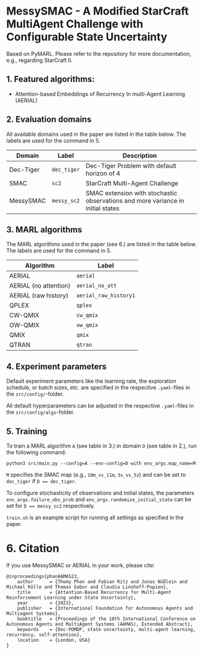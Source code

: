 # MessySMAC - A Modified StarCraft MultiAgent Challenge with Configurable State Uncertainty

Based on PyMARL. Please refer to the repository for more documentation, e.g., regarding StarCraft II.

## 1. Featured algorithms:

- Attention-based Embeddings of Recurrency In multi-Agent Learning (AERIAL)

## 2. Evaluation domains

All available domains used in the paper are listed in the table below. The labels are used for the command in 5.

| Domain   	   	| Label            | Description                                                                     |
|---------------|------------------|---------------------------------------------------------------------------------|
| Dec-Tiger     | `dec_tiger`      | Dec-Tiger Problem with default horizon of 4	                                 |
| SMAC          | `sc2`            | StarCraft Multi-Agent Challenge                      					         |
| MessySMAC     | `messy_sc2`      | SMAC extension with stochastic observations and more variance in initial states |

## 3. MARL algorithms

The MARL algorithms used in the paper (see 6.) are listed in the table below. The labels are used for the command  in 5.

| Algorithm            | Label                  |
|----------------------|------------------------|
| AERIAL               | `aerial`               |
| AERIAL (no attention)| `aerial_no_att`        |
| AERIAL (raw history) | `aerial_raw_history1`  |
| QPLEX                | `qplex`                |
| CW-QMIX              | `cw_qmix`              |
| OW-QMIX              | `ow_qmix`              |
| QMIX                 | `qmix`                 |
| QTRAN                | `qtran`                |


## 4. Experiment parameters

Default experiment parameters like the learning rate, the exploration schedule, or batch sizes, etc. are specified in the respective `.yaml`-files in the `src/config/`-folder.

All default hyperparameters can be adjusted in the respective `.yaml`-files in the `src/config/algs`-folder.

## 5. Training

To train a MARL algorithm `A` (see table in 3.) in domain `D` (see table in 2.), run the following command:

    python3 src/main.py --config=A --env-config=D with env_args.map_name=M

`M` specifies the SMAC map (e.g., `10m_vs_11m`, `3s_vs_5z`) and can be set to `dec_tiger` if `D == dec_tiger`.

To configure stochasticity of observations and initial states, the parameters `env_args.failure_obs_prob` and `env_args.randomize_initial_state` can be set for `D == messy_sc2` respectively.

`train.sh` is an example script for running all settings as specified in the paper.

# 6. Citation
If you use MessySMAC or AERIAL in your work, please cite:

```
@inproceedings{phanAAMAS23,
    author      = {Thomy Phan and Fabian Ritz and Jonas Nüßlein and Michael Kölle and Thomas Gabor and Claudia Linnhoff-Popien},
    title       = {Attention-Based Recurrency for Multi-Agent Reinforcement Learning under State Uncertainty},
    year        = {2023},
    publisher   = {International Foundation for Autonomous Agents and Multiagent Systems},
    booktitle   = {Proceedings of the 18th International Conference on Autonomous Agents and MultiAgent Systems (AAMAS), Extended Abstract},
    keywords    = {Dec-POMDP, state uncertainty, multi-agent learning, recurrency, self-attention},
    location    = {London, USA}
} 
```